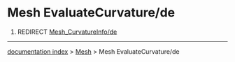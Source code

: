 # Mesh EvaluateCurvature/de
1.  REDIRECT [Mesh\_CurvatureInfo/de](Mesh_CurvatureInfo/de.md)

---
[documentation index](../README.md) > [Mesh](Mesh_Workbench.md) > Mesh EvaluateCurvature/de
